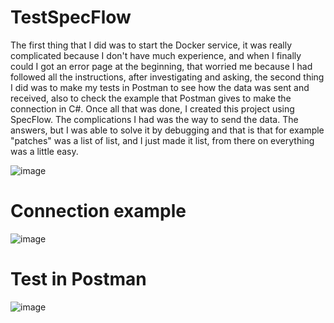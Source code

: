 # TestSpecFlow

The first thing that I did was to start the Docker service, it was really complicated because I don't have much experience, and when I finally could I got an error page at the beginning, that worried me because I had followed all the instructions, after investigating and asking, the second thing I did was to make my tests in Postman to see how the data was sent and received, also to check the example that Postman gives to make the connection in C#.
Once all that was done, I created this project using SpecFlow.
The complications I had was the way to send the data.
The answers, but I was able to solve it by debugging and that is that for example "patches" was a list of list, and I just made it list, from there on everything was a little easy.

![image](https://user-images.githubusercontent.com/48999697/231797215-45dcd2b3-30fe-46fb-b48d-cca26e3b56b8.png)


# Connection example


![image](https://user-images.githubusercontent.com/48999697/231797321-a3434802-ffa1-4671-83e5-969dbf024005.png)

# Test in Postman
![image](https://user-images.githubusercontent.com/48999697/231798332-3de2823f-92ea-4ab7-ab52-7c6e3a2936ba.png)
